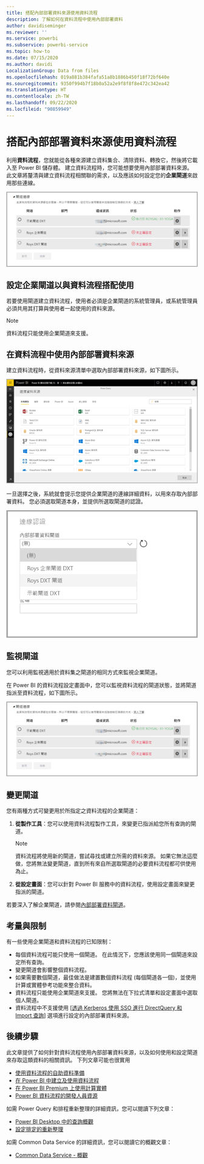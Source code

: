 ```yaml
---
title: 搭配內部部署資料來源使用資料流程
description: 了解如何在資料流程中使用內部部署資料
author: davidiseminger
ms.reviewer: ''
ms.service: powerbi
ms.subservice: powerbi-service
ms.topic: how-to
ms.date: 07/15/2020
ms.author: davidi
LocalizationGroup: Data from files
ms.openlocfilehash: 019a881b384fafa51a8b1886b450f18f72bf640e
ms.sourcegitcommit: 9350f994b7f18b0a52a2e9f8f8f8e472c342ea42
ms.translationtype: HT
ms.contentlocale: zh-TW
ms.lasthandoff: 09/22/2020
ms.locfileid: "90859949"
---
```

# <a name="using-dataflows-with-on-premises-data-sources"></a>搭配內部部署資料來源使用資料流程

利用**資料流程**，您就能從各種來源建立資料集合、清除資料、轉換它，然後將它載入至 Power BI 儲存體。 建立資料流程時，您可能想要使用內部部署資料來源。 此文章將釐清與建立資料流程相關聯的需求，以及應該如何設定您的**企業閘道**來啟用那些連線。

![資料流程和閘道](media/service-dataflows-onpremises-gateways/onpremises-gateways_01.png)

## <a name="configuring-an-enterprise-gateway-for-use-with-dataflows"></a>設定企業閘道以與資料流程搭配使用

若要使用閘道建立資料流程，使用者必須是企業閘道的系統管理員，或系統管理員必須共用其打算與使用者一起使用的資料來源。 


> [!NOTE]
> 資料流程只能使用企業閘道來支援。

## <a name="using-an-on-premises-data-source-in-a-dataflow"></a>在資料流程中使用內部部署資料來源

建立資料流程時，從資料來源清單中選取內部部署資料來源，如下圖所示。

![選擇內部部署資料來源](media/service-dataflows-onpremises-gateways/onpremises-gateways_02a.png)

一旦選擇之後，系統就會提示您提供企業閘道的連線詳細資料，以用來存取內部部署資料。 您必須選取閘道本身，並提供所選取閘道的認證。

![提供連線詳細資料](media/service-dataflows-onpremises-gateways/onpremises-gateways_03.png)

## <a name="monitoring-your-gateway"></a>監視閘道

您可以利用監視適用於資料集之閘道的相同方式來監視企業閘道。

在 Power BI 的資料流程設定畫面中，您可以監視資料流程的閘道狀態，並將閘道指派至資料流程，如下圖所示。

![監視閘道](media/service-dataflows-onpremises-gateways/onpremises-gateways_01.png)

## <a name="changing-a-gateway"></a>變更閘道

您有兩種方式可變更用於所指定之資料流程的企業閘道：

1. **從製作工具**：您可以使用資料流程製作工具，來變更已指派給您所有查詢的閘道。

    > [!NOTE]
    > 資料流程將使用新的閘道，嘗試尋找或建立所需的資料來源。 如果它無法這麼做，您將無法變更閘道，直到所有來自所選取閘道的必要資料流程都可供使用為止。

2. **從設定畫面**：您可以針對 Power BI 服務中的資料流程，使用設定畫面來變更指派的閘道。

若要深入了解企業閘道，請參閱[內部部署資料閘道](../connect-data/service-gateway-onprem.md)。

## <a name="considerations-and-limitations"></a>考量與限制

有一些使用企業閘道和資料流程的已知限制：

* 每個資料流程可能只使用一個閘道。 在此情況下，您應該使用同一個閘道來設定所有查詢。
* 變更閘道會影響整個資料流程。
* 如果需要數個閘道，最佳做法是建置數個資料流程 (每個閘道各一個)，並使用計算或實體參考功能來整合資料。
* 資料流程只能使用企業閘道來支援。 您將無法在下拉式清單和設定畫面中選取個人閘道。
* 資料流程中不支援使用 [[透過 Kerberos 使用 SSO 進行 DirectQuery 和 Import 查詢](../connect-data/service-gateway-sso-kerberos.md#run-a-power-bi-report)] 選項進行設定的內部部署資料來源。


## <a name="next-steps"></a>後續步驟

此文章提供了如何針對資料流程使用內部部署資料來源，以及如何使用和設定閘道來存取這類資料的相關資訊。 下列文章可能也很實用

* [使用資料流程的自助資料準備](service-dataflows-overview.md)
* [在 Power BI 中建立及使用資料流程](service-dataflows-create-use.md)
* [在 Power BI Premium 上使用計算實體](service-dataflows-computed-entities-premium.md)
* [Power BI 資料流程的開發人員資源](service-dataflows-developer-resources.md)

如需 Power Query 和排程重新整理的詳細資訊，您可以閱讀下列文章：
* [Power BI Desktop 中的查詢概觀](desktop-query-overview.md)
* [設定排定的重新整理](../connect-data/refresh-scheduled-refresh.md)

如需 Common Data Service 的詳細資訊，您可以閱讀它的概觀文章：
* [Common Data Service - 概觀](/powerapps/common-data-model/overview)